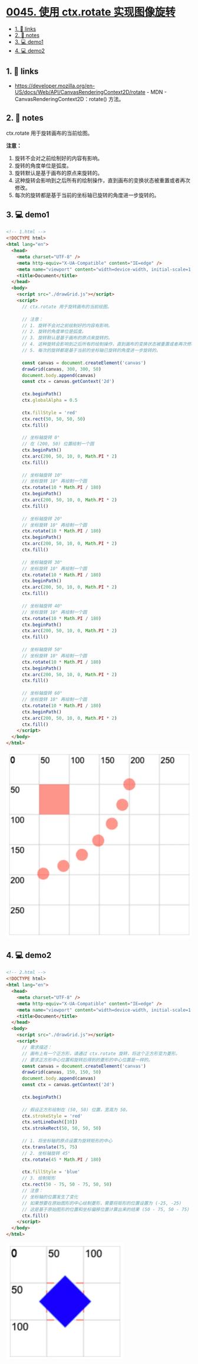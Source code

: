 # [0045. 使用 ctx.rotate 实现图像旋转](https://github.com/Tdahuyou/TNotes.canvas/tree/main/notes/0045.%20%E4%BD%BF%E7%94%A8%20ctx.rotate%20%E5%AE%9E%E7%8E%B0%E5%9B%BE%E5%83%8F%E6%97%8B%E8%BD%AC)

<!-- region:toc -->

- [1. 🔗 links](#1--links)
- [2. 📒 notes](#2--notes)
- [3. 💻 demo1](#3--demo1)
- [4. 💻 demo2](#4--demo2)

<!-- endregion:toc -->


## 1. 🔗 links

- https://developer.mozilla.org/en-US/docs/Web/API/CanvasRenderingContext2D/rotate - MDN - CanvasRenderingContext2D：rotate() 方法。

## 2. 📒 notes

ctx.rotate 用于旋转画布的当前绘图。

**注意：**
1. 旋转不会对之前绘制好的内容有影响。
2. 旋转的角度单位是弧度。
3. 旋转默认是基于画布的原点来旋转的。
4. 这种旋转会影响到之后所有的绘制操作，直到画布的变换状态被重置或者再次修改。
5. 每次的旋转都是基于当前的坐标轴已旋转的角度进一步旋转的。

## 3. 💻 demo1

```html
<!-- 1.html -->
<!DOCTYPE html>
<html lang="en">
  <head>
    <meta charset="UTF-8" />
    <meta http-equiv="X-UA-Compatible" content="IE=edge" />
    <meta name="viewport" content="width=device-width, initial-scale=1.0" />
    <title>Document</title>
  </head>
  <body>
    <script src="./drawGrid.js"></script>
    <script>
      // ctx.rotate 用于旋转画布的当前绘图。

      // 注意：
      // 1. 旋转不会对之前绘制好的内容有影响。
      // 2. 旋转的角度单位是弧度。
      // 3. 旋转默认是基于画布的原点来旋转的。
      // 4. 这种旋转会影响到之后所有的绘制操作，直到画布的变换状态被重置或者再次修改。
      // 5. 每次的旋转都是基于当前的坐标轴已旋转的角度进一步旋转的。

      const canvas = document.createElement('canvas')
      drawGrid(canvas, 300, 300, 50)
      document.body.append(canvas)
      const ctx = canvas.getContext('2d')

      ctx.beginPath()
      ctx.globalAlpha = 0.5

      ctx.fillStyle = 'red'
      ctx.rect(50, 50, 50, 50)
      ctx.fill()

      // 坐标轴旋转 0°
      // 在 (200, 50) 位置绘制一个圆
      ctx.beginPath()
      ctx.arc(200, 50, 10, 0, Math.PI * 2)
      ctx.fill()

      // 坐标轴旋转 10°
      // 坐标旋转 10° 再绘制一个圆
      ctx.rotate(10 * Math.PI / 180)
      ctx.beginPath()
      ctx.arc(200, 50, 10, 0, Math.PI * 2)
      ctx.fill()

      // 坐标轴旋转 20°
      // 坐标旋转 10° 再绘制一个圆
      ctx.rotate(10 * Math.PI / 180)
      ctx.beginPath()
      ctx.arc(200, 50, 10, 0, Math.PI * 2)
      ctx.fill()

      // 坐标轴旋转 30°
      // 坐标旋转 10° 再绘制一个圆
      ctx.rotate(10 * Math.PI / 180)
      ctx.beginPath()
      ctx.arc(200, 50, 10, 0, Math.PI * 2)
      ctx.fill()

      // 坐标轴旋转 40°
      // 坐标旋转 10° 再绘制一个圆
      ctx.rotate(10 * Math.PI / 180)
      ctx.beginPath()
      ctx.arc(200, 50, 10, 0, Math.PI * 2)
      ctx.fill()

      // 坐标轴旋转 50°
      // 坐标旋转 10° 再绘制一个圆
      ctx.rotate(10 * Math.PI / 180)
      ctx.beginPath()
      ctx.arc(200, 50, 10, 0, Math.PI * 2)
      ctx.fill()

      // 坐标轴旋转 60°
      // 坐标旋转 10° 再绘制一个圆
      ctx.rotate(10 * Math.PI / 180)
      ctx.beginPath()
      ctx.arc(200, 50, 10, 0, Math.PI * 2)
      ctx.fill()
    </script>
  </body>
</html>
```

![](assets/2024-10-04-15-03-44.png)

## 4. 💻 demo2

```html
<!-- 2.html -->
<!DOCTYPE html>
<html lang="en">
  <head>
    <meta charset="UTF-8" />
    <meta http-equiv="X-UA-Compatible" content="IE=edge" />
    <meta name="viewport" content="width=device-width, initial-scale=1.0" />
    <title>Document</title>
  </head>
  <body>
    <script src="./drawGrid.js"></script>
    <script>
      // 需求描述：
      // 画布上有一个正方形，请通过 ctx.rotate 旋转，将这个正方形变为菱形。
      // 要求正方形中心位置和旋转后得到的菱形的中心位置是一样的。
      const canvas = document.createElement('canvas')
      drawGrid(canvas, 150, 150, 50)
      document.body.append(canvas)
      const ctx = canvas.getContext('2d')

      ctx.beginPath()

      // 假设正方形绘制在 (50, 50) 位置，宽高为 50。
      ctx.strokeStyle = 'red'
      ctx.setLineDash([10])
      ctx.strokeRect(50, 50, 50, 50)

      // 1. 将坐标轴的原点设置为旋转矩形的中心
      ctx.translate(75, 75)
      // 2. 坐标轴旋转 45°
      ctx.rotate(45 * Math.PI / 180)

      ctx.fillStyle = 'blue'
      // 3. 绘制矩形
      ctx.rect(50 - 75, 50 - 75, 50, 50)
      // 注意：
      // 坐标轴的位置发生了变化
      // 如果想要在原始图形的中心绘制菱形，需要将矩形的位置设置为 (-25, -25)
      // 这是基于原始图形的位置和坐标偏移位置计算出来的结果 (50 - 75, 50 - 75)
      ctx.fill()
    </script>
  </body>
</html>
```

![](assets/2024-10-04-15-03-54.png)
